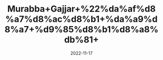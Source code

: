 ---
title: 'Murabba+Gajjar+%22%da%af%d8%a7%d8%ac%d8%b1+%da%a9%d8%a7+%d9%85%d8%b1%d8%a8%db%81+'
date: '2022-11-17' 
metatag: '' 
inventory: '0' 
draft: false 
# meta description 
shortDescripton: 'Carrot+Preserve+%22++It+is+used+as+an+eye+tonic+and+to+cure+eye+disorders+and+visual+difficulties.'
description: 'Preserves+++%d9%85%d8%b1%d8%a8%db%81+%22+%d8%a7%da%86%d8%a7%d8%b1'
longdescription: ''
tags: ''
brand: ''
subCategory: ''
unit: '250 gm-Pk'
sellCount: '0'
featured: True
# product Price
price: '80.0'
# Product Short Description
shortDescription: 'Carrot+Preserve+%22++It+is+used+as+an+eye+tonic+and+to+cure+eye+disorders+and+visual+difficulties.'
productID: '3CD2E973-363C-ED11-996A-005056B3A416'
type: 'products'
category: 'Preserves+++%d9%85%d8%b1%d8%a8%db%81+%22+%d8%a7%da%86%d8%a7%d8%b1' 
thumnailproduct: 'https://eraconnect.blob.core.windows.net/product-images/aminsaddiquidawakhana/d661fb8c-c4f4-4a23-ba84-204fa5d3c03e.webp' 
images:
  - image: 'https://eraconnect.blob.core.windows.net/product-images/aminsaddiquidawakhana/d661fb8c-c4f4-4a23-ba84-204fa5d3c03e.webp'  
Variants:
---